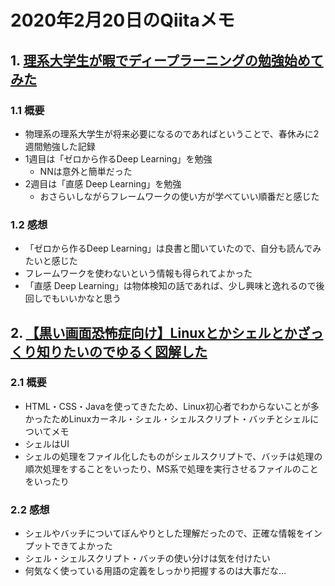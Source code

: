 # 2020年2月20日のQiitaメモ

## 1. [理系大学生が暇でディープラーニングの勉強始めてみた](https://qiita.com/spaceship2021/items/30329155b367c9039613)

### 1.1 概要

- 物理系の理系大学生が将来必要になるのであればということで、春休みに2週間勉強した記録
- 1週目は「ゼロから作るDeep Learning」を勉強
  - NNは意外と簡単だった
- 2週目は「直感 Deep Learning」を勉強
  - おさらいしながらフレームワークの使い方が学べていい順番だと感じた

### 1.2 感想

- 「ゼロから作るDeep Learning」は良書と聞いていたので、自分も読んでみたいと感じた
- フレームワークを使わないという情報も得られてよかった
- 「直感 Deep Learning」は物体検知の話であれば、少し興味と逸れるので後回しでもいいかなと思う

## 2. [【黒い画面恐怖症向け】Linuxとかシェルとかざっくり知りたいのでゆるく図解した](https://qiita.com/akane_kato/items/007409cc67190a6d1832)

### 2.1 概要

- HTML・CSS・Javaを使ってきたため、Linux初心者でわからないことが多かったためLinuxカーネル・シェル・シェルスクリプト・バッチとシェルについてメモ
- シェルはUI
- シェルの処理をファイル化したものがシェルスクリプトで、バッチは処理の順次処理をすることをいったり、MS系で処理を実行させるファイルのことをいったり

### 2.2 感想

- シェルやバッチについてぼんやりとした理解だったので、正確な情報をインプットできてよかった
- シェル・シェルスクリプト・バッチの使い分けは気を付けたい
- 何気なく使っている用語の定義をしっかり把握するのは大事だな…

